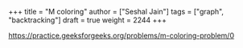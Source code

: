 +++
title = "M coloring"
author = ["Seshal Jain"]
tags = ["graph", "backtracking"]
draft = true
weight = 2244
+++

<https://practice.geeksforgeeks.org/problems/m-coloring-problem/0>
